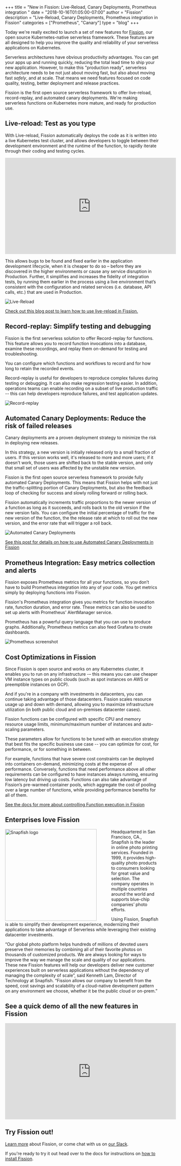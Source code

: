 +++
title = "New in Fission: Live-Reload, Canary Deployments, Prometheus integration "
date = "2018-10-16T01:05:00-07:00"
author = "Fission"
description = "Live-Reload, Canary Deployments, Prometheus integration in Fission"
categories = ["Prometheus", "Canary"]
type = "blog"
+++


Today we're really excited to launch a set of new features for
[Fission](http://fission.io), our open source Kubernetes-native
serverless framework.  These features are all designed to help you
improve the quality and reliability of your serverless applications on
Kubernetes.

Serverless architectures have obvious productivity advantages.  You
can get your apps up and running quickly, reducing the total lead time
to ship your new application.  However, to make this "production
ready", serverless architecture needs to be not just about moving
fast, but also about moving fast _safely_, and at scale.  That means
we need features focused on code quality, testing, better deployment
and release practices.

Fission is the first open source serverless framework to offer
live-reload, record-replay, and automated canary deployments.  We're
making serverless functions on Kubernetes more mature, and ready for
production use.

## Live-reload: Test as you type

With Live-reload, Fission automatically deploys the code as it is
written into a live Kubernetes test cluster, and allows developers to
toggle between their development environment and the runtime of the
function, to rapidly iterate through their coding and testing cycles.

<iframe width="560" height="315"
src="https://www.youtube.com/embed/3CbSmt1zLto?rel=0" frameborder="0"
allow="autoplay; encrypted-media" allowfullscreen></iframe>

This allows bugs to be found and fixed earlier in the application
development lifecycle, when it is cheaper to do so – before they are
discovered in the higher environments or cause any service disruption
in Production. Further, it simplifies and increases the fidelity of
integration tests, by running them earlier in the process using a live
environment that’s consistent with the configuration and related
services (i.e. database, API calls, etc.) that are used in Production.

![Live-Reload](/images/record-replay.jpg)

[Check out this blog post to learn how to use live-reload in
Fission.](/posts/live-reload-in-fission-instant-feedback-on-your-serverless-functions/)

## Record-replay: Simplify testing and debugging

Fission is the first serverless solution to offer Record-replay for
functions.  This feature allows you to record function invocations
into a database, examine these recordings, and replay them on-demand
for testing and troubleshooting.

You can configure which functions and workflows to record and for how
long to retain the recorded events.

Record-replay is useful for developers to reproduce complex failures
during testing or debugging.  It can also make regression testing
easier.  In addition, operations teams can enable recording on a
subset of live production traffic -- this can help developers
reproduce failures, and test application updates.

![Record-replay](/images/record-replay.jpg)

## Automated Canary Deployments: Reduce the risk of failed releases

Canary deployments are a proven deployment strategy to minimize the
risk in deploying new releases.

In this strategy, a new version is initially released only to a small
fraction of users.  If this version works well, it's released to more
and more users; if it doesn't work, those users are shifted back to
the stable version, and only that small set of users was affected by
the unstable new version.

Fission is the first open source serverless framework to provide fully
automated Canary Deployments.  This means that Fission helps with not
just the traffic-splitting portion of Canary Deployments, but also the
feedback loop of checking for success and slowly rolling forward or
rolling back.

Fission automatically increments traffic proportions to the newer
version of a function as long as it succeeds, and rolls back to the
old version if the new version fails.  You can configure the initial
percentage of traffic for the new version of the function, the the
release rate at which to roll out the new version, and the error rate
that will trigger a roll back.

![Automated Canary Deployments](/images/prometheus-canary-screenshot.png)

[See this post for details on how to use Automated Canary Deployments
in Fission](/posts/automated-canary-deployments-in-fission/)

## Prometheus Integration: Easy metrics collection and alerts

Fission exposes Prometheus metrics for all your functions, so you
don’t have to build Prometheus integration into any of your code.  You
get metrics simply by deploying functions into Fission.

Fission's Prometheus integration gives you metrics for function
invocation rate, function duration, and error rate.  These metrics can
also be used to set up alerts with Prometheus' AlertManager service.

Prometheus has a powerful query language that you can use to produce
graphs. Additionally, Prometheus metrics can also feed Grafana to
create dashboards.

![Prometheus screenshot](/images/prometheus-screenshot-generic.png)

## Cost Optimizations in Fission

Since Fission is open source and works on any Kubernetes cluster, it
enables you to run on any infrastructure -– this means you can use
cheaper VM instance types on public clouds (such as spot instances on
AWS or preemptible instances on GCP).

And if you're in a company with investments in datacenters, you can
continue taking advantage of those datacenters.  Fission scales
resource usage up and down with demand, allowing you to maximize
infrastructure utilization (in both public cloud and on-premises
datacenter cases).

Fission functions can be configured with specific CPU and memory
resource usage limits, minimum/maximum number of instances and
auto-scaling parameters.

These parameters allow for functions to be tuned with an execution
strategy that best fits the specific business use case -- you can
optimize for cost, for performance, or for something in between.

For example, functions that have severe cost constraints can be
deployed into containers on-demand, minimizing costs at the expense of
performance.  Conversely, functions that need performance above all
other requirements can be configured to have instances always running,
ensuring low latency but driving up costs.  Functions can also take
advantage of Fission’s pre-warmed container pools, which aggregate the
cost of pooling over a large number of functions, while providing
performance benefits for all of them.

[See the docs for more about controlling Function execution in
Fission](/docs/architecture/executor/)

## Enterprises love Fission

<img src="/images/snapfish-logo.png" alt="Snapfish logo" width="300px" style="width:300px; float:left; margin-right: 3rem;">

Headquartered in San Francisco, CA., Snapfish is the leader in online
photo printing services. Founded in 1999, it provides high-quality
photo products to consumers looking for great value and selection. The
company operates in multiple countries around the world and supports
blue-chip companies’ photo efforts.

Using Fission, Snapfish is able to simplify their development
experience, modernizing their applications to take advantage of
Serverless while leveraging their existing datacenter investments.

“Our global photo platform helps hundreds of millions of devoted users
preserve their memories by combining all of their favorite photos on
thousands of customized products. We are always looking for ways to
improve the way we manage the scale and quality of our
applications. These new Fission features will help our developers
deliver new customer experiences built on serverless applications
without the dependency of managing the complexity of scale”, said
Kenneth Lam, Director of Technology at Snapfish. “Fission allows our
company to benefit from the speed, cost savings and scalability of a
cloud-native development pattern on any environment we choose, whether
it be the public cloud or on-prem.”

## See a quick demo of all the new features in Fission

<iframe width="560" height="315"
src="https://www.youtube.com/embed/3GGbd2RMPLM?rel=0&amp;start=2363"
frameborder="0" allow="autoplay; encrypted-media"
allowfullscreen></iframe>

## Try Fission out!

[Learn more](https://fission.io) about Fission, or come chat with us on
[our Slack](/slack).

If you're ready to try it out head over to the docs for instructions
on [how to install Fission](/docs/installation).
